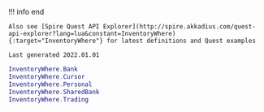 !!! info end

    Also see [Spire Quest API Explorer](http://spire.akkadius.com/quest-api-explorer?lang=lua&constant=InventoryWhere){:target="InventoryWhere"} for latest definitions and Quest examples

    Last generated 2022.01.01

``` lua
InventoryWhere.Bank
InventoryWhere.Cursor
InventoryWhere.Personal
InventoryWhere.SharedBank
InventoryWhere.Trading

```
